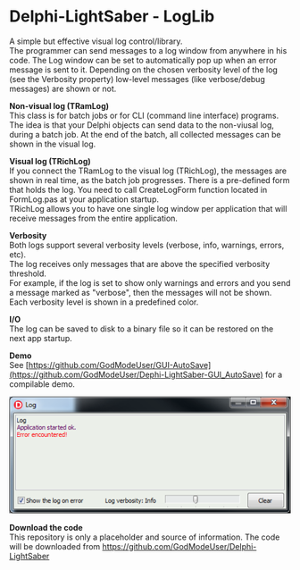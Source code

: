 # Delphi-LightSaber - LogLib

A simple but effective visual log control/library.  
The programmer can send messages to a log window from anywhere in his code.  The Log window can be set to automatically pop up when an error message is sent to it. Depending on the chosen verbosity level of the log (see the Verbosity property) low-level messages (like verbose/debug messages) are shown or not.  

**Non-visual log (TRamLog)**  
This class is for batch jobs or for CLI (command line interface) programs.  
The idea is that your Delphi objects can send data to the non-viusal log, during a batch job. At the end of the batch, all collected messages can be shown in the visual log.  

**Visual log (TRichLog)**  
If you connect the TRamLog to the visual log (TRichLog), the messages are shown in real time, as the batch job progresses. There is a pre-defined form that holds the log. You need to call CreateLogForm function located in FormLog.pas at your application startup.  
TRichLog allows you to have one single log window per application that will receive messages from the entire application.  

**Verbosity**    
Both logs support several verbosity levels (verbose, info, warnings, errors, etc).   
The log receives only messages that are above the specified verbosity threshold.   
For example, if the log is set to show only warnings and errors and you send a message marked as "verbose", then the messages will not be shown.  
Each verbosity level is shown in a predefined color.   

**I/O**  
The log can be saved to disk to a binary file so it can be restored on the next app startup.  

**Demo**  
See [https://github.com/GodModeUser/GUI-AutoSave](https://github.com/GodModeUser/Dephi-LightSaber-GUI_AutoSave) for a compilable demo.  

![](ScreenShot.png)

**Download the code**  
This repository is only a placeholder and source of information.
The code will be downloaded from https://github.com/GodModeUser/Delphi-LightSaber

